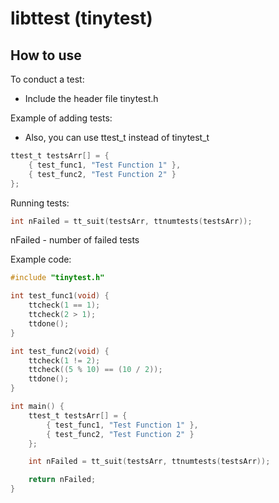 # libttest (tinytest)

## How to use

To conduct a test:
- Include the header file tinytest.h

Example of adding tests:
  
  - Also, you can use ttest_t instead of tinytest_t
  
  ```c
  ttest_t testsArr[] = {
      { test_func1, "Test Function 1" },
      { test_func2, "Test Function 2" }
  };
  ```

Running tests:

  ```c
  int nFailed = tt_suit(testsArr, ttnumtests(testsArr));
  ```

  nFailed - number of failed tests

Example code:

  ```c
  #include "tinytest.h"

  int test_func1(void) {
      ttcheck(1 == 1);
      ttcheck(2 > 1);
      ttdone();
  }

  int test_func2(void) {
      ttcheck(1 != 2);
      ttcheck((5 % 10) == (10 / 2));
      ttdone();
  }

  int main() {
      ttest_t testsArr[] = {
          { test_func1, "Test Function 1" },
          { test_func2, "Test Function 2" }
      };

      int nFailed = tt_suit(testsArr, ttnumtests(testsArr));

      return nFailed;
  }
  ```
